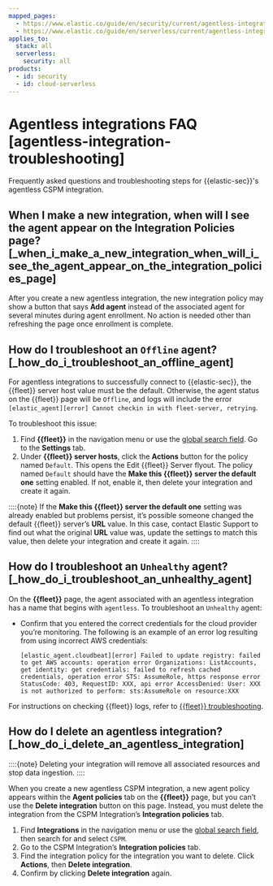 ```yaml
---
mapped_pages:
  - https://www.elastic.co/guide/en/security/current/agentless-integrations.html
  - https://www.elastic.co/guide/en/serverless/current/agentless-integration-troubleshooting.html
applies_to:
  stack: all
  serverless:
    security: all
products:
  - id: security
  - id: cloud-serverless
---
```


# Agentless integrations FAQ [agentless-integration-troubleshooting]

Frequently asked questions and troubleshooting steps for {{elastic-sec}}'s agentless CSPM integration.


## When I make a new integration, when will I see the agent appear on the Integration Policies page? [_when_i_make_a_new_integration_when_will_i_see_the_agent_appear_on_the_integration_policies_page]

After you create a new agentless integration, the new integration policy may show a button that says **Add agent** instead of the associated agent for several minutes during agent enrollment. No action is needed other than refreshing the page once enrollment is complete.


## How do I troubleshoot an `Offline` agent? [_how_do_i_troubleshoot_an_offline_agent]

For agentless integrations to successfully connect to {{elastic-sec}}, the {{fleet}} server host value must be the default. Otherwise, the agent status on the {{fleet}} page will be `Offline`, and logs will include the error `[elastic_agent][error] Cannot checkin in with fleet-server, retrying`.

To troubleshoot this issue:

1. Find **{{fleet}}** in the navigation menu or use the [global search field](/explore-analyze/find-and-organize/find-apps-and-objects.md). Go to the **Settings** tab.
2. Under **{{fleet}} server hosts**, click the **Actions** button for the policy named `Default`. This opens the Edit {{fleet}} Server flyout. The policy named `Default` should have the **Make this {{fleet}} server the default one** setting enabled. If not, enable it, then delete your integration and create it again.

::::{note}
If the **Make this {{fleet}} server the default one** setting was already enabled but problems persist, it’s possible someone changed the default {{fleet}} server’s **URL** value. In this case, contact Elastic Support to find out what the original **URL** value was, update the settings to match this value, then delete your integration and create it again.
::::



## How do I troubleshoot an `Unhealthy` agent? [_how_do_i_troubleshoot_an_unhealthy_agent]

On the **{{fleet}}** page, the agent associated with an agentless integration has a name that begins with `agentless`. To troubleshoot an `Unhealthy` agent:

* Confirm that you entered the correct credentials for the cloud provider you’re monitoring. The following is an example of an error log resulting from using incorrect AWS credentials:

    ```
    [elastic_agent.cloudbeat][error] Failed to update registry: failed to get AWS accounts: operation error Organizations: ListAccounts, get identity: get credentials: failed to refresh cached credentials, operation error STS: AssumeRole, https response error StatusCode: 403, RequestID: XXX, api error AccessDenied: User: XXX is not authorized to perform: sts:AssumeRole on resource:XXX
    ```


For instructions on checking {{fleet}} logs, refer to [{{fleet}} troubleshooting](/troubleshoot/ingest/fleet/common-problems.md).


## How do I delete an agentless integration? [_how_do_i_delete_an_agentless_integration]

::::{note}
Deleting your integration will remove all associated resources and stop data ingestion.
::::


When you create a new agentless CSPM integration, a new agent policy appears within the **Agent policies** tab on the **{{fleet}}** page, but you can’t use the **Delete integration** button on this page. Instead, you must delete the integration from the CSPM Integration’s **Integration policies** tab.

1. Find **Integrations** in the navigation menu or use the [global search field](/explore-analyze/find-and-organize/find-apps-and-objects.md), then search for and select `CSPM`.
2. Go to the CSPM Integration’s **Integration policies** tab.
3. Find the integration policy for the integration you want to delete. Click **Actions**, then **Delete integration**.
4. Confirm by clicking **Delete integration** again.
